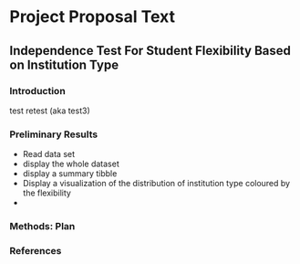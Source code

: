 # Project Proposal Text

## Independence Test For Student Flexibility Based on Institution Type

### Introduction

test
retest (aka test3)
### Preliminary Results

- Read data set
- display the whole dataset
- display a summary tibble 
- Display a visualization of the distribution of institution type coloured by the flexibility
- 

### Methods: Plan

### References

